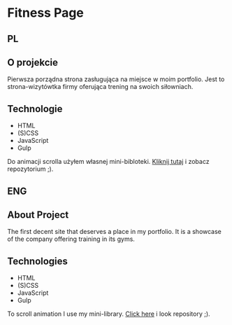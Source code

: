 # Fitness Page

PL
---

## O projekcie

Pierwsza porządna strona zasługująca na miejsce w moim portfolio. Jest to strona-wizytówtka firmy oferująca trening na swoich siłowniach.

## Technologie

- HTML
- (S)CSS
- JavaScript
- Gulp

Do animacji scrolla użyłem własnej mini-bibloteki. [Kliknij tutaj](https://github.com/marcing20067/mg-scroll-animation) i zobacz repozytorium ;).

ENG
---

## About Project

The first decent site that deserves a place in my portfolio. It is a showcase of the company offering training in its gyms.

## Technologies

- HTML
- (S)CSS
- JavaScript
- Gulp

To scroll animation I use my mini-library. [Click here](https://github.com/marcing20067/mg-scroll-animation) i look repository ;).
